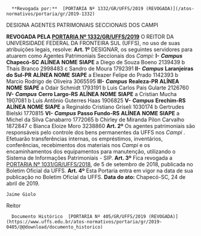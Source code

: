       **Revogada por:**  [PORTARIA Nº 1332/GR/UFFS/2019 (REVOGADA)](/atos-normativos/portaria/gr/2019-1332) 

   DESIGNA AGENTES PATRIMONIAIS SECCIONAIS DOS CAMPI  

 **REVOGADA PELA [PORTARIA Nº 1332/GR/UFFS/2019](https://www.uffs.edu.br/atos-normativos/portaria/gr/2019-1332)**   O REITOR DA UNIVERSIDADE FEDERAL DA FRONTEIRA SUL (UFFS), no uso de suas atribuições legais, resolve: **Art. 1º**  DESIGNAR, os seguintes servidores para atuarem como Agentes Patrimoniais Seccionais dos *Campi:*  **I-**   ***Campus***  **Chapecó-SC**     **ALÍNEA**   **NOME**   **SIAPE**     a   Diego de Souza Boeno   2139439     b   Thais Branco   2998483     c   Sandro de Moura   1792391       **II-**   ***Campus***  **Laranjeiras do Sul-PR**     **ALÍNEA**   **NOME**   **SIAPE**     a   Eleazer Felipe do Prado   1142393     b   Marcio Rodrigo de Oliveira   3065595       **III-**   ***Campus***  **Realeza-PR**     **ALÍNEA**   **NOME**   **SIAPE**     a   Odair Schmidt   1793191     b   Luis Carlos Pais Gularte   2126760       **IV-**   ***Campus***  **Cerro Largo-RS**     **ALÍNEA**   **NOME**   **SIAPE**     a   Cristian Mucha   1907081     b   Luís Antônio Guterres Haas   1906825       **V-**   ***Campus***  **Erechim-RS**     **ALÍNEA**   **NOME**   **SIAPE**     a   Reginaldo Cristiano Griseli   1030174     b   Gertrudes Bielski   1770815       **VI-**   ***Campus***  **Passo Fundo-RS**     **ALÍNEA**   **NOME**   **SIAPE**     a   Michel da Silva Canabarro   1772065     b   Chirley de Miranda Pilon Carvalho   1872847     c   Bianca Eloize Moro   3238860       **Art. 2º**  Os agentes patrimoniais são responsáveis pelo controle dos bens permanentes da UFFS nos *Campi* . Efetuarão transferências internas, os empréstimos, inventários, conferências, recebimentos dos materiais nos *Campi*  e os encaminhamentos dos equipamentos para manutenção, utilizando o Sistema de Informações Patrimoniais - SIP. **Art. 3º**  Fica revogada a [PORTARIA Nº 1031/GR/UFFS/2018](https://www.uffs.edu.br/atos-normativos/portaria/gr/2018-1031), de 5 de setembro de 2018, publicada no Boletim Oficial da UFFS. **Art. 4º**  Esta Portaria entra em vigor na data de sua publicação no Boletim Oficial da UFFS.      **Data do ato:** Chapecó-SC, 24 de abril de 2019.   
 

    Jaime Giolo   
 Reitor 

      Documento Histórico  [PORTARIA Nº 405/GR/UFFS/2019 (REVOGADA)](https://www.uffs.edu.br/atos-normativos/portaria/gr/2019-0405/@@download/documento_historico)     
      